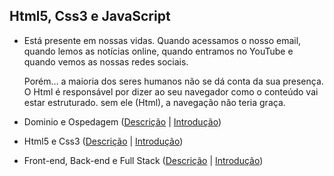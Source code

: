 ## Html5, Css3 e JavaScript

  * Está presente em nossas vidas. Quando acessamos o nosso email, quando lemos as notícias online, quando entramos 
  no YouTube e quando vemos as nossas redes sociais. 
    
    Porém… a maioria dos seres humanos não se dá conta da sua presença.
  O Html é responsável por dizer ao seu navegador como o conteúdo vai estar estruturado. sem ele (Html), a navegação 
  não teria graça.

  * Dominio e Ospedagem ([Descrição](/%20Mod.1_cap.2_aula.8/i.Dominio_e_Ospedagem) | [Introdução](https://github.com/levinaval/html5_e_css3/blob/main/%20Mod.1_cap.2_aula.8/intridu%C3%A7%C3%A3o))

  * Html5 e Css3 ([Descrição](https://www.youtube.com/watch?v=RFHSt1PCy0k&list=PLHz_AreHm4dkZ9-atkcmcBaMZdmLHft8n&index=8) | [Introdução](https://github.com/levinaval/html5_e_css3/blob/main/Mod.1_cap3_aula.9/I_html_e_css))

  * Front-end, Back-end e Full Stack ([Descrição](/mod.1_cap3_aula.10/I_Front-end%2C%20Back-%20end%20e%20Full%20Stack) | [Introdução](https://github.com/levinaval/html5_e_css3/blob/main/Mod.1_cap3_aula.9/I_html_e_css))